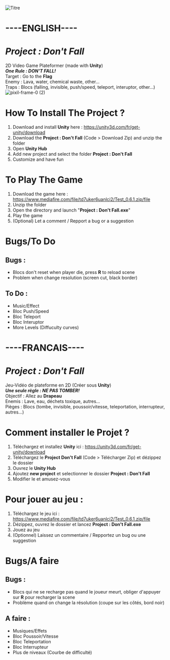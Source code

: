 ![Titre](https://user-images.githubusercontent.com/10770240/132386960-6ce9fb77-e1bd-4218-8c26-bf7565a3d0fa.png)

# ----ENGLISH----

# _Project : Don't Fall_
2D Video Game Plateformer (made with **Unity**) \
**_One Rule : DON'T FALL!_** \
Target : Go to the **Flag** \
Enemy : Lava, water, chemical waste, other... \
Traps : Blocs (falling, invisible, push/speed, teleport, interuptor, other...)![pixil-frame-0 (2)](https://user-images.githubusercontent.com/10770240/133102708-d20e556d-d7c0-4f3e-b614-386c7da459a0.png)




# How To Install The Project ?
1. Download and install **Unity** here : https://unity3d.com/fr/get-unity/download
2. Download the **Project : Don't Fall** (Code > Download Zip) and unzip the folder
3. Open **Unity Hub**
4. Add new project and select the folder **Project : Don't Fall**
5. Customize and have fun


# To Play The Game
1. Download the game here : https://www.mediafire.com/file/td7uker6uanlci2/Test_0.6.1.zip/file
2. Unzip the folder
3. Open the directory and launch "**Project : Don't Fall.exe**"
4. Play the game
5. (Optional) Let a comment / Repport a bug or a suggestion

# Bugs/To Do
## Bugs :
* Blocs don't reset when player die, press **R** to reload scene
* Problem when change resolution (screen cut, black border)


## To Do :
* Music/Effect
* Bloc Push/Speed
* Bloc Teleport
* Bloc Interuptor
* More Levels (Diffuculty curves)



# ----FRANCAIS----

# _Project : Don't Fall_
Jeu-Vidéo de plateforme en 2D (Créer sous **Unity**) \
**_Une seule règle : NE PAS TOMBER!_** \
Objectif : Allez au **Drapeau** \
Enemis : Lave, eau, déchets toxique, autres... \
Pièges : Blocs (tombe, invisible, poussoir/vitesse, teleportation, interrupteur, autres...)


# Comment installer le Projet ?
1. Téléchargez et installez **Unity** ici : https://unity3d.com/fr/get-unity/download
2. Téléchargez le **Project Don't Fall** (Code > Télécharger Zip) et dézippez le dossier
3. Ouvrez le **Unity Hub**
4. Ajoutez **new project** et selectionner le dossier **Project : Don't Fall**
5. Modifier le et amusez-vous


# Pour jouer au jeu :
1. Téléchargez le jeu ici : https://www.mediafire.com/file/td7uker6uanlci2/Test_0.6.1.zip/file
2. Dézippez, ouvrez le dossier et lancez **Project : Don't Fall.exe**
3. Jouez au jeu
4. (Optionnel) Laissez un commentaire / Repportez un bug ou une suggestion


# Bugs/A faire
## Bugs :
* Blocs qui ne se recharge pas quand le joueur meurt, obliger d'appuyer sur **R** pour recharger la scene
* Problème quand on change la résolution (coupe sur les côtés, bord noir)


## A faire :
* Musiques/Effets
* Bloc Poussoir/Vitesse
* Bloc Teleportation
* Bloc Interrupteur
* Plus de niveaux (Courbe de difficulté)
